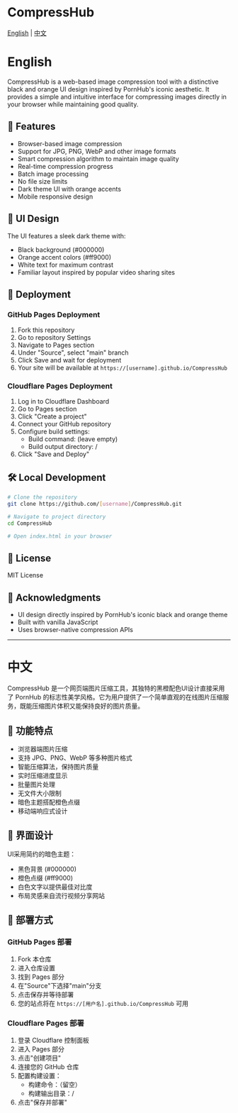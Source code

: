 # CompressHub



[English](#english) | [中文](#chinese)

# <a name="english"></a>English

CompressHub is a web-based image compression tool with a distinctive black and orange UI design inspired by PornHub's iconic aesthetic. It provides a simple and intuitive interface for compressing images directly in your browser while maintaining good quality.

## 🚀 Features

- Browser-based image compression
- Support for JPG, PNG, WebP and other image formats
- Smart compression algorithm to maintain image quality
- Real-time compression progress
- Batch image processing
- No file size limits
- Dark theme UI with orange accents
- Mobile responsive design

## 🎨 UI Design

The UI features a sleek dark theme with:
- Black background (#000000)
- Orange accent colors (#ff9000)
- White text for maximum contrast
- Familiar layout inspired by popular video sharing sites

## 🔧 Deployment

### GitHub Pages Deployment

1. Fork this repository
2. Go to repository Settings
3. Navigate to Pages section
4. Under "Source", select "main" branch
5. Click Save and wait for deployment
6. Your site will be available at `https://[username].github.io/CompressHub`

### Cloudflare Pages Deployment

1. Log in to Cloudflare Dashboard
2. Go to Pages section
3. Click "Create a project"
4. Connect your GitHub repository
5. Configure build settings:
   - Build command: (leave empty)
   - Build output directory: /
6. Click "Save and Deploy"

## 🛠️ Local Development

```bash
# Clone the repository
git clone https://github.com/[username]/CompressHub.git

# Navigate to project directory
cd CompressHub

# Open index.html in your browser
```

## 📝 License

MIT License

## 🙏 Acknowledgments

- UI design directly inspired by PornHub's iconic black and orange theme
- Built with vanilla JavaScript
- Uses browser-native compression APIs

---

# <a name="chinese"></a>中文

CompressHub 是一个网页端图片压缩工具，其独特的黑橙配色UI设计直接采用了 PornHub 的标志性美学风格。它为用户提供了一个简单直观的在线图片压缩服务，既能压缩图片体积又能保持良好的图片质量。

## 🚀 功能特点

- 浏览器端图片压缩
- 支持 JPG、PNG、WebP 等多种图片格式
- 智能压缩算法，保持图片质量
- 实时压缩进度显示
- 批量图片处理
- 无文件大小限制
- 暗色主题搭配橙色点缀
- 移动端响应式设计

## 🎨 界面设计

UI采用简约的暗色主题：
- 黑色背景 (#000000)
- 橙色点缀 (#ff9000)
- 白色文字以提供最佳对比度
- 布局灵感来自流行视频分享网站

## 🔧 部署方式

### GitHub Pages 部署

1. Fork 本仓库
2. 进入仓库设置
3. 找到 Pages 部分
4. 在"Source"下选择"main"分支
5. 点击保存并等待部署
6. 您的站点将在 `https://[用户名].github.io/CompressHub` 可用

### Cloudflare Pages 部署

1. 登录 Cloudflare 控制面板
2. 进入 Pages 部分
3. 点击"创建项目"
4. 连接您的 GitHub 仓库
5. 配置构建设置：
   - 构建命令：（留空）
   - 构建输出目录：/
6. 点击"保存并部署"

